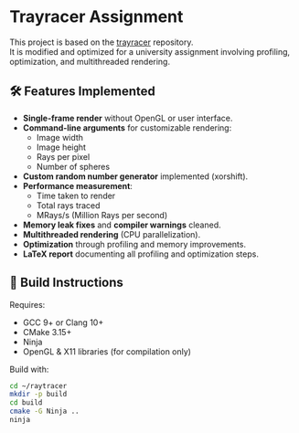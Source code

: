 # Trayracer Assignment

This project is based on the [trayracer](https://github.com/fLindahl/trayracer) repository.  
It is modified and optimized for a university assignment involving profiling, optimization, and multithreaded rendering.

## 🛠 Features Implemented

- **Single-frame render** without OpenGL or user interface.
- **Command-line arguments** for customizable rendering:
  - Image width
  - Image height
  - Rays per pixel
  - Number of spheres
- **Custom random number generator** implemented (xorshift).
- **Performance measurement**:
  - Time taken to render
  - Total rays traced
  - MRays/s (Million Rays per second)
- **Memory leak fixes** and **compiler warnings** cleaned.
- **Multithreaded rendering** (CPU parallelization).
- **Optimization** through profiling and memory improvements.
- **LaTeX report** documenting all profiling and optimization steps.

## 🧩 Build Instructions

Requires:
- GCC 9+ or Clang 10+
- CMake 3.15+
- Ninja
- OpenGL & X11 libraries (for compilation only)

Build with:

```bash
cd ~/raytracer
mkdir -p build
cd build
cmake -G Ninja ..
ninja
